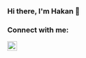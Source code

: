 ### Hi there, I'm Hakan 👋

### Connect with me:

[<img align="left" alt="Hakan Ozkaptan | LinkedIn" width="22px" src="https://cdn.jsdelivr.net/npm/simple-icons@v3/icons/linkedin.svg" />][linkedin]

<br />



[linkedin]: https://www.linkedin.com/in/hakanozkaptan/

